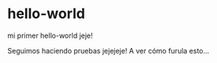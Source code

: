 # hello-world

mi primer hello-world jeje!

Seguimos haciendo pruebas jejejeje! A ver cómo furula esto...

